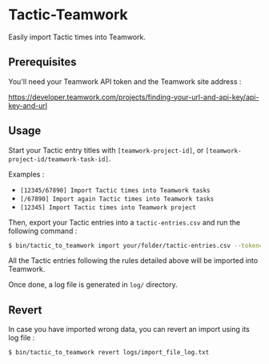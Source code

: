 # Tactic-Teamwork

Easily import Tactic times into Teamwork.

## Prerequisites

You'll need your Teamwork API token and the Teamwork site address :

https://developer.teamwork.com/projects/finding-your-url-and-api-key/api-key-and-url

## Usage

Start your Tactic entry titles with `[teamwork-project-id]`, or `[teamwork-project-id/teamwork-task-id]`.

Examples :

* `[12345/67890] Import Tactic times into Teamwork tasks`
* `[/67890] Import again Tactic times into Teamwork tasks`
* `[12345] Import Tactic times into Teamwork project`

Then, export your Tactic entries into a `tactic-entries.csv` and run the following command :

```sh
$ bin/tactic_to_teamwork import your/folder/tactic-entries.csv --token=your-teamwork-token --domain=myteamworksubdomain
```

All the Tactic entries following the rules detailed above will be imported into Teamwork.

Once done, a log file is generated in `log/` directory.

## Revert

In case you have imported wrong data, you can revert an import using its log file :

```sh
$ bin/tactic_to_teamwork revert logs/import_file_log.txt
```
